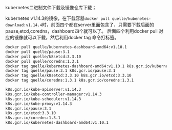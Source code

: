 kubernetes二进制文件下载及镜像仓库下载；

kubernetes v1.14.3的镜像，在下载容器`docker pull quelle/kubenetes-download:v1.14.4`时，前面四个都在server里面包含了，只需要下载后面的pause,etcd,coredns，dashboard四个就可以了。
后面四个利用docker pull 对应的镜像就可以下载，然后利用docker tag 命令打标签。

```bash
docker pull quelle/kubernetes-dashboard-amd64:v1.10.1
docker pull quelle/pause:3.1
docker pull quelle/k8setcd:3.3.10
docker pull quelle/coredns:1.3.1
docker tag quelle/kubernetes-dashboard-amd64:v1.10.1 k8s.gcr.io/kubernetes-dashboard-amd64:v1.10.1
docker tag quelle/pause:3.1 k8s.gcr.io/pause:3.1
docker tag quelle/k8setcd:3.3.10 k8s.gcr.io/etcd:3.3.10
docker tag quelle/coredns:1.3.1 k8s.gcr.io/coredns:1.3.1
```

```bash
k8s.gcr.io/kube-apiserver:v1.14.3
k8s.gcr.io/kube-controller-manager:v1.14.3
k8s.gcr.io/kube-scheduler:v1.14.3
k8s.gcr.io/kube-proxy:v1.14.3
k8s.gcr.io/pause:3.1
k8s.gcr.io/etcd:3.3.10
k8s.gcr.io/coredns:1.3.1
k8s.gcr.io/kubernetes-dashboard-amd64:v1.10.1
```
